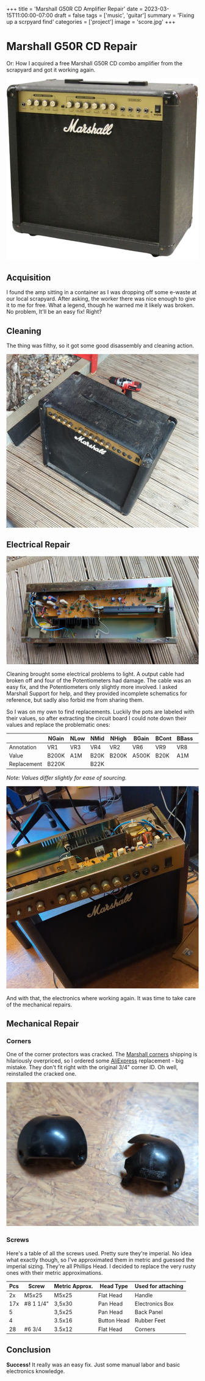 +++
title = 'Marshall G50R CD Amplifier Repair'
date = 2023-03-15T11:00:00-07:00
draft = false
tags = ['music', 'guitar']
summary = 'Fixing up a scrpyard find'
categories = ['project']
image = 'score.jpg'
+++


# Marshall G50R CD Repair

Or: How I acquired a free Marshall G50R CD combo amplifier from the scrapyard and got it working again.

![](stock-photo-removebg-preview.png)

## Acquisition

I found the amp sitting in a container as I was dropping off some e-waste at our local scrapyard.
After asking, the worker there was nice enough to give it to me for free. What a legend, though he warned me it likely was broken. No problem, It'll be an easy fix! Right?

## Cleaning

The thing was filthy, so it got some good disassembly and cleaning action.

![](clean.jpg)

## Electrical Repair

![](electronics.jpg)

Cleaning brought some electrical problems to light. A output cable had broken off and four of the Potentiometers had damage. The cable was an easy fix, and the Potentiometers only slightly more involved.
I asked Marshall Support for help, and they provided incomplete schematics for reference, but sadly also forbid me from sharing them.

So I was on my own to find replacements. Luckily the pots are labeled with their values, so after extracting the circuit board I could note down their values and replace the problematic ones:

|             | NGain | NLow | NMid | NHigh | BGain | BCont | BBass | BTreble | BVol  | Reverb |
| ----------- | ----- | ---- | ---- | ----- | ----- | ----- | ----- | ------- | ----- | ------ |
| Annotation  | VR1   | VR3  | VR4  | VR2   | VR6   | VR9   | VR8   | VR7     | VR10  | VR5    |
| Value       | B200K | A1M  | B20K | B200K | A500K | B20K  | A1M   | B200K   | B100K | B20K   |
| Replacement | B220K |      | B22K |       |       |       |       |         | B100K | B22K   |

*Note: Values differ slightly for ease of sourcing.*

![](repair.jpg)

And with that, the electronics where working again. It was time to take care of the mechanical repairs.

## Mechanical Repair

### Corners

One of the corner protectors was cracked. The [Marshall corners](https://www.marshall.com/de/de/product/front-corners) shipping is hilariously overpriced, so I ordered some [AliExpress](https://de.aliexpress.com/item/1005002467000614.html) replacement - big mistake. They don't fit right with the original 3/4" corner ID. Oh well, reinstalled the cracked one.

![](corners.jpg)

### Screws

Here's a table of all the screws used. Pretty sure they're imperial. No idea what exactly though, so I've approximated them in metric and guessed the imperial sizing. They're all Phillips Head. I decided to replace the very rusty ones with their metric approximations.

| Pcs | Screw     | Metric Approx. | Head Type   | Used for attaching  |
| --- | --------- | -------------- | ----------- | ------------------- |
| 2x  | M5x25     | M5x25          | Flat Head   | Handle              |
| 17x | #8 1 1/4" | 3,5x30         | Pan Head    | Electronics Box     |
| 5   |           | 3,5x25         | Pan Head    | Back Panel          |
| 4   |           | 3.5x16         | Button Head | Rubber Feet         |
| 28  | #6 3/4    | 3.5x12         | Flat Head   | Corners             |

## Conclusion

**Success!** It really was an easy fix. Just some manual labor and basic electronics knowledge.

